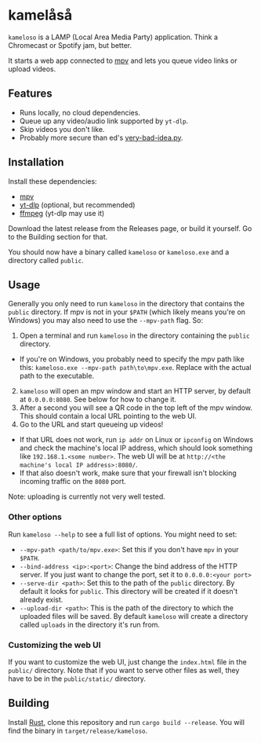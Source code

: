 # kamelåså

`kameloso` is a LAMP (Local Area Media Party) application. Think a Chromecast or Spotify jam, but better.

It starts a web app connected to [mpv](https://mpv.io/) and lets you queue video links or upload videos.

## Features

- Runs locally, no cloud dependencies.
- Queue up any video/audio link supported by `yt-dlp`.
- Skip videos you don't like.
- Probably more secure than ed's [very-bad-idea.py](https://github.com/9001/copyparty/blob/master/bin/mtag/very-bad-idea.py).

## Installation

Install these dependencies:

- [mpv](https://mpv.io/)
- [yt-dlp](https://github.com/yt-dlp/yt-dlp) (optional, but recommended)
- [ffmpeg](https://ffmpeg.org/) (yt-dlp may use it)

Download the latest release from the Releases page, or build it yourself. Go to the Building section for that.

You should now have a binary called `kameloso` or `kameloso.exe` and a directory called `public`.

## Usage

Generally you only need to run `kameloso` in the directory that contains the `public` directory. If mpv is not in your `$PATH` (which likely means you're on Windows) you may also need to use the `--mpv-path` flag. So:

1. Open a terminal and run `kameloso` in the directory containing the `public` directory.
  - If you're on Windows, you probably need to specify the mpv path like this: `kameloso.exe --mpv-path path\to\mpv.exe`. Replace with the actual path to the executable.
2. `kameloso` will open an mpv window and start an HTTP server, by default at `0.0.0.0:8080`. See below for how to change it.
3. After a second you will see a QR code in the top left of the mpv window. This should contain a local URL pointing to the web UI.
4. Go to the URL and start queueing up videos!
  - If that URL does not work, run `ip addr` on Linux or `ipconfig` on Windows and check the machine's local IP address, which should look something like `192.168.1.<some number>`. The web UI will be at `http://<the machine's local IP address>:8080/`.
  - If that also doesn't work, make sure that your firewall isn't blocking incoming traffic on the `8080` port.

Note: uploading is currently not very well tested.

### Other options

Run `kameloso --help` to see a full list of options. You might need to set:

- `--mpv-path <path/to/mpv.exe>`: Set this if you don't have `mpv` in your `$PATH`.
- `--bind-address <ip>:<port>`: Change the bind address of the HTTP server. If you just want to change the port, set it to `0.0.0.0:<your port>`
- `--serve-dir <path>`: Set this to the path of the `public` directory. By default it looks for `public`. This directory will be created if it doesn't already exist.
- `--upload-dir <path>`: This is the path of the directory to which the uploaded files will be saved. By default `kameloso` will create a directory called `uploads` in the directory it's run from.

### Customizing the web UI

If you want to customize the web UI, just change the `index.html` file in the `public/` directory. Note that if you want to serve other files as well, they have to be in the `public/static/` directory.

## Building

Install [Rust](https://www.rust-lang.org/), clone this repository and run `cargo build --release`. You will find the binary in `target/release/kameloso`.
